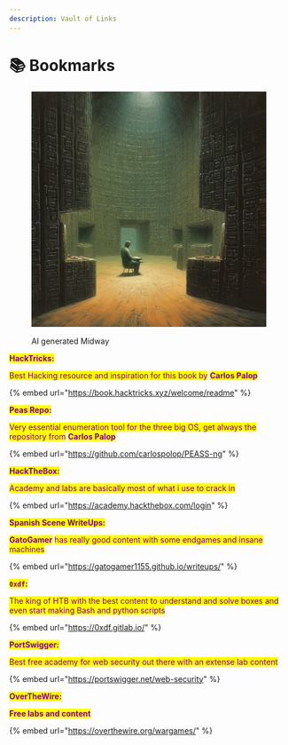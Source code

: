 ```yaml
---
description: Vault of Links
---
```


# 📚 Bookmarks



<figure><img src="../.gitbook/assets/Psylogen_data_cult_85714ead-7ff7-4e12-980c-fbd38d99d138.png" alt=""><figcaption><p>AI generated Midway</p></figcaption></figure>

<mark style="color:purple;">**HackTricks:**</mark>

<mark style="color:purple;">Best Hacking resource and inspiration for this book by</mark> <mark style="color:purple;"></mark><mark style="color:purple;">**Carlos Palop**</mark>

{% embed url="https://book.hacktricks.xyz/welcome/readme" %}

<mark style="color:purple;">**Peas Repo:**</mark>

<mark style="color:purple;">Very essential enumeration tool for the three big OS, get always the repository from</mark> <mark style="color:purple;"></mark><mark style="color:purple;">**Carlos Palop**</mark>

{% embed url="https://github.com/carlospolop/PEASS-ng" %}

<mark style="color:purple;">**HackTheBox:**</mark>

<mark style="color:purple;">Academy and labs are basically most of what i use to crack in</mark>

{% embed url="https://academy.hackthebox.com/login" %}

<mark style="color:purple;">**Spanish Scene WriteUps:**</mark>

<mark style="color:purple;">**GatoGamer**</mark> <mark style="color:purple;"></mark><mark style="color:purple;">has really good content with some endgames and insane machines</mark>

{% embed url="https://gatogamer1155.github.io/writeups/" %}

<mark style="color:purple;">**`0xdf`**</mark><mark style="color:purple;">**:**</mark>

<mark style="color:purple;">The king of HTB with the best content to understand and solve boxes and even start making Bash and python scripts</mark>

{% embed url="https://0xdf.gitlab.io/" %}

<mark style="color:purple;">**PortSwigger:**</mark>

<mark style="color:purple;">Best free academy for web security out there with an extense lab content</mark>

{% embed url="https://portswigger.net/web-security" %}

<mark style="color:purple;">**OverTheWire:**</mark>

<mark style="color:purple;">**Free labs and content**</mark>

{% embed url="https://overthewire.org/wargames/" %}
